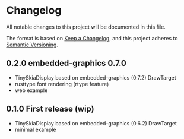 # Changelog
All notable changes to this project will be documented in this file.

The format is based on [Keep a Changelog](https://keepachangelog.com/en/1.0.0/),
and this project adheres to [Semantic Versioning](https://semver.org/spec/v2.0.0.html).

## 0.2.0 embedded-graphics 0.7.0

* TinySkiaDisplay based on embedded-graphics (0.7.2) DrawTarget
* rusttype font rendering (rtype feature)
* web example

## 0.1.0 First release (wip)

* TinySkiaDisplay based on embedded-graphics (0.6.2) DrawTarget
* minimal example